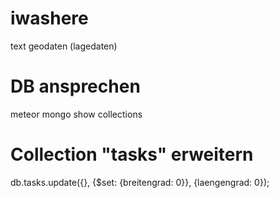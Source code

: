 # iwashere

text
geodaten
(lagedaten)


# DB ansprechen
meteor mongo
show collections

# Collection "tasks" erweitern
db.tasks.update({}, {$set: {breitengrad: 0}}, {laengengrad: 0});
